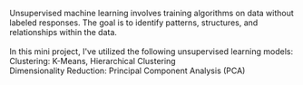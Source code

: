 Unsupervised machine learning involves training algorithms on data without labeled responses. The goal is to identify patterns, structures, and relationships within the data. 
\
\
In this mini project, I've utilized the following unsupervised learning models:
\
Clustering: K-Means, Hierarchical Clustering
\
Dimensionality Reduction: Principal Component Analysis (PCA)
